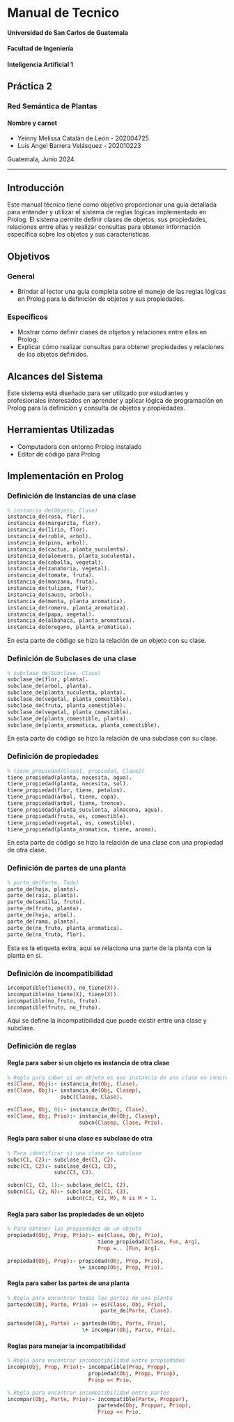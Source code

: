 # Manual de Tecnico  
#### Universidad de San Carlos de Guatemala  
#### Facultad de Ingeniería  
#### Inteligencia Artificial 1  

## Práctica 2   
### Red Semántica de Plantas  

#### Nombre y carnet 
- Yeinny Melissa Catalán de León   - 202004725  
- Luis Angel Barrera Velásquez     - 202010223 

Guatemala, Junio 2024.  
___

## Introducción

Este manual técnico tiene como objetivo proporcionar una guía detallada para entender y utilizar el sistema de reglas lógicas implementado en Prolog. El sistema permite definir clases de objetos, sus propiedades, relaciones entre ellas y realizar consultas para obtener información específica sobre los objetos y sus características.

## Objetivos

### General

- Brindar al lector una guía completa sobre el manejo de las reglas lógicas en Prolog para la definición de objetos y sus propiedades.

### Específicos

- Mostrar cómo definir clases de objetos y relaciones entre ellas en Prolog.
- Explicar cómo realizar consultas para obtener propiedades y relaciones de los objetos definidos.

## Alcances del Sistema

Este sistema está diseñado para ser utilizado por estudiantes y profesionales interesados en aprender y aplicar lógica de programación en Prolog para la definición y consulta de objetos y propiedades.

## Herramientas Utilizadas

- Computadora con entorno Prolog instalado
- Editor de código para Prolog

## Implementación en Prolog

### Definición de Instancias de una clase 

```prolog
% instancia_de(Objeto, Clase)
instancia_de(rosa, flor).
instancia_de(margarita, flor).
instancia_de(lirio, flor).
instancia_de(roble, arbol).
instancia_de(pino, arbol).
instancia_de(cactus, planta_suculenta).
instancia_de(aloevera, planta_suculenta).
instancia_de(cebolla, vegetal).
instancia_de(zanahoria, vegetal).
instancia_de(tomate, fruta).
instancia_de(manzana, fruta).
instancia_de(tulipan, flor).
instancia_de(sauco, arbol).
instancia_de(menta, planta_aromatica).
instancia_de(romero, planta_aromatica).
instancia_de(papa, vegetal).
instancia_de(albahaca, planta_aromatica).
instancia_de(oregano, planta_aromatica).
```

En esta parte de código se hizo la relación de un objeto con su clase.

### Definición de Subclases de una clase 

```prolog
% subclase_de(Subclase, Clase)
subclase_de(flor, planta).
subclase_de(arbol, planta).
subclase_de(planta_suculenta, planta).
subclase_de(vegetal, planta_comestible).
subclase_de(fruta, planta_comestible).
subclase_de(vegetal, planta_comestible).
subclase_de(planta_comestible, planta).
subclase_de(planta_aromatica, planta_comestible).
```

En esta parte de código se hizo la relación de una subclase con su clase.


### Definición de propiedades

```prolog
% tiene_propiedad(Clase1, propiedad, Clase2)
tiene_propiedad(planta, necesita, agua).
tiene_propiedad(planta, necesita, sol).
tiene_propiedad(flor, tiene, petalos).
tiene_propiedad(arbol, tiene, copa).
tiene_propiedad(arbol, tiene, tronco).
tiene_propiedad(planta_suculenta, almacena, agua).
tiene_propiedad(fruta, es, comestible).
tiene_propiedad(vegetal, es, comestible).
tiene_propiedad(planta_aromatica, tiene, aroma).
```

En esta parte de código se hizo la relación de una clase con una propiedad de otra clase.

### Definición de partes de una planta

```prolog
% parte_de(Parte, Todo)
parte_de(hoja, planta).
parte_de(raiz, planta).
parte_de(semilla, fruto).
parte_de(fruto, planta).
parte_de(hoja, arbol).
parte_de(rama, planta).
parte_de(no_fruto, planta_aromatica).
parte_de(no_fruto, flor).
```

Esta es la etiqueta extra, aqui se relaciona una parte de la planta con la planta en sí.

### Definición de incompatibilidad

```prolog
incompatible(tiene(X), no_tiene(X)).
incompatible(no_tiene(X), tiene(X)).
incompatible(no_fruto, fruto).
incompatible(fruto, no_fruto).
```

Aquí se define la incompatibilidad que puede existir entre una clase y subclase.

### Definición de reglas  

#### Regla para saber si un objeto es instancia de otra clase  
```prolog
% Regla para saber si un objeto es una instancia de una clase en concreto
es(Clase, Obj):- instancia_de(Obj, Clase).
es(Clase, Obj):- instancia_de(Obj, Clasep),
                 subc(Clasep, Clase).

es(Clase, Obj, 0):- instancia_de(Obj, Clase).
es(Clase, Obj, Prio):- instancia_de(Obj, Clasep),
                       subcn(Clasep, Clase, Prio).
```  

#### Regla para saber si una clase es subclase de otra
```prolog
% Para identificar si una clase es subclase
subc(C1, C2):- subclase_de(C1, C2).
subc(C1, C2):- subclase_de(C1, C3),
               subc(C3, C2).

subcn(C1, C2, 1):- subclase_de(C1, C2).
subcn(C1, C2, N):- subclase_de(C1, C3),
                   subcn(C3, C2, M), N is M + 1.
```  

#### Regla para saber las propiedades de un objeto
```prolog
% Para obtener las propiedades de un objeto
propiedad(Obj, Prop, Prio):- es(Clase, Obj, Prio),
                             tiene_propiedad(Clase, Fun, Arg),
                             Prop =.. [Fun, Arg].

propiedad(Obj, Prop):- propiedad(Obj, Prop, Prio),
                       \+ incomp(Obj, Prop, Prio).
```

#### Regla para saber las partes de una planta
```prolog
% Regla para encontrar todas las partes de una planta
partesde(Obj, Parte, Prio) :- es(Clase, Obj, Prio),
                              parte_de(Parte, Clase).

partesde(Obj, Parte) :- partesde(Obj, Parte, Prio),
                        \+ incompar(Obj, Parte, Prio).
```

#### Reglas para manejar la incompatibilidad
```prolog
% Regla para encontrar incompatibilidad entre propiedades
incomp(Obj, Prop, Prio):- incompatible(Prop, Propp),
                          propiedad(Obj, Propp, Priop),
                          Priop =< Prio.

% Regla para encontrar incompatibilidad entre partes
incompar(Obj, Parte, Prio):- incompatible(Parte, Proppar),
                             partesde(Obj, Proppar, Priop),
                             Priop =< Prio.
```